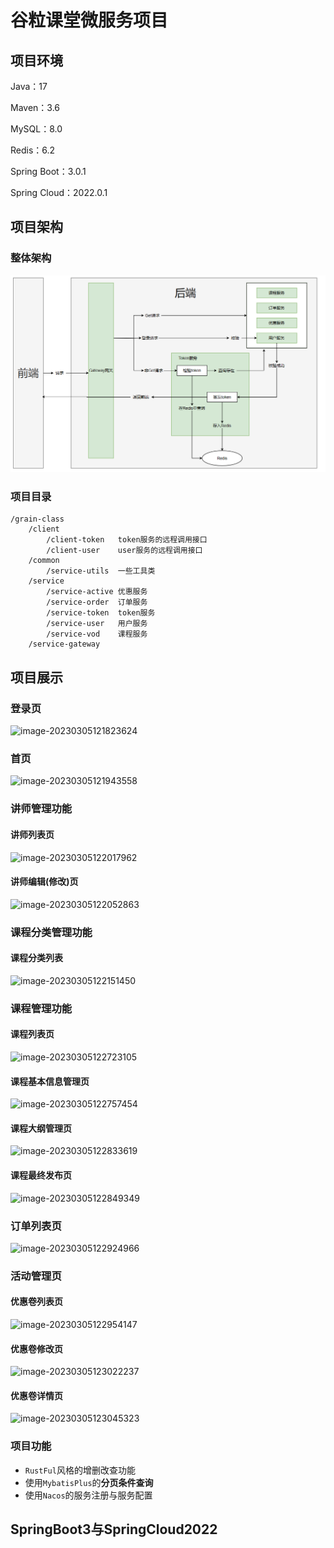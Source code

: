 # 谷粒课堂微服务项目
## 项目环境

Java：17

Maven：3.6

MySQL：8.0

Redis：6.2

Spring Boot：3.0.1

Spring Cloud：2022.0.1

## 项目架构

### 整体架构

![image-20230305105242437](images/image-20230305105242437.png)

### 项目目录

```
/grain-class
	/client
		/client-token  	token服务的远程调用接口
		/client-user	user服务的远程调用接口
	/common
		/service-utils	一些工具类
	/service
		/service-active	优惠服务
		/service-order	订单服务
		/service-token	token服务
		/service-user	用户服务
		/service-vod	课程服务
	/service-gateway
```

## 项目展示

### 登录页

![image-20230305121823624](https://grain-classes.oss-cn-beijing.aliyuncs.com/service/index/login.png)

### 首页

![image-20230305121943558](https://grain-classes.oss-cn-beijing.aliyuncs.com/service/index/index.png)

### 讲师管理功能

#### 讲师列表页

![image-20230305122017962](https://grain-classes.oss-cn-beijing.aliyuncs.com/service/teacher/teacher-list.png)

#### 讲师编辑(修改)页

![image-20230305122052863](https://grain-classes.oss-cn-beijing.aliyuncs.com/service/teacher/teacher-info.png)

### 课程分类管理功能

#### 课程分类列表

![image-20230305122151450](https://grain-classes.oss-cn-beijing.aliyuncs.com/service/course/course-sort.png)

### 课程管理功能

#### 课程列表页

![image-20230305122723105](https://grain-classes.oss-cn-beijing.aliyuncs.com/service/course/course-list.png)

#### 课程基本信息管理页

![image-20230305122757454](https://grain-classes.oss-cn-beijing.aliyuncs.com/service/course/course-info.png)

#### 课程大纲管理页

![image-20230305122833619](https://grain-classes.oss-cn-beijing.aliyuncs.com/service/course/course-detail.png)

#### 课程最终发布页

![image-20230305122849349](https://grain-classes.oss-cn-beijing.aliyuncs.com/service/course/course-publish.png)

### 订单列表页

![image-20230305122924966](https://grain-classes.oss-cn-beijing.aliyuncs.com/service/order/order-list.png)

### 活动管理页

#### 优惠卷列表页

![image-20230305122954147](https://grain-classes.oss-cn-beijing.aliyuncs.com/service/activity/activity-list.png)

#### 优惠卷修改页

![image-20230305123022237](https://grain-classes.oss-cn-beijing.aliyuncs.com/service/activity/activity-info.png)

#### 优惠卷详情页

![image-20230305123045323](https://grain-classes.oss-cn-beijing.aliyuncs.com/service/activity/activity-detail.png)



### 项目功能

+ `RustFul`风格的增删改查功能
+ 使用`MybatisPlus`的**分页条件查询**
+ 使用`Nacos`的服务注册与服务配置

## SpringBoot3与SpringCloud2022

